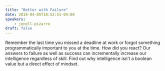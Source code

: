 ```yaml
---
title: "Better with Failure"
date: 2018-04-05T18:52:51-04:00
speakers:
    - jenell-pizarro
draft: false
---
```


Remember the last time you missed a deadline at work or forgot something programmatically important to you at the time. How did you react? Our answers to failure as well as success can incrementally increase our intelligence regardless of skill. Find out why intelligence isn’t a boolean value but a direct effect of mindset. 